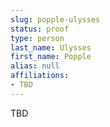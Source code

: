 ```yaml
---
slug: popple-ulysses
status: proof
type: person
last_name: Ulysses
first_name: Popple
alias: null
affiliations:
- TBD
---
```


TBD

